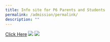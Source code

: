 ```yaml
---
title: Info site for P6 Parents and Students
permalink: /admission/permalink/
description: ""
---
```

[Click Here](https://sites.google.com/stmargs.edu.sg/smssinfosite/introduction)
![](https://lh5.googleusercontent.com/kqdfx85SipumYfXAZzIxfbnlaXv8toYQ7BcxoEzqSYult9KE4_6wMOWOVs8jEO3kIadr-WDKi7TrL8ltCbPitgLIBRAOmOqiZUZ4meHZm6Iwt8Q7zb-mzZCZUUxICI9oNg=w1280)
![](https://lh5.googleusercontent.com/nxhS5YRka08bjl2qztRonfBdQy-l0krOB-Zhwjm856u5HY7iNwyFU2AM5_JFEJhZZfe0n5Qcjwx8-ul3IPrYDPtYLt0KNoafB2qc3Tph6TK_edUY6ywzH78m6OSDgiG2lA=w1280)